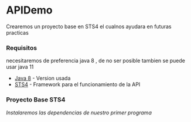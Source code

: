 # APIDemo

Crearemos un proyecto base en STS4 el cualnos ayudara en futuras practicas



### Requisitos

necesitaremos de preferencia java 8 , de no ser posible tambien se puede usar java 11

  * [Java 8](https://www.oracle.com/mx/java/technologies/javase/javase8u211-later-archive-downloads.html) - Version usada
  * [STS4](https://spring.io/tools) - Framework para el funcionamiento de la API




### Proyecto Base STS4

_Instalaremos las dependencias de nuestro primer programa_